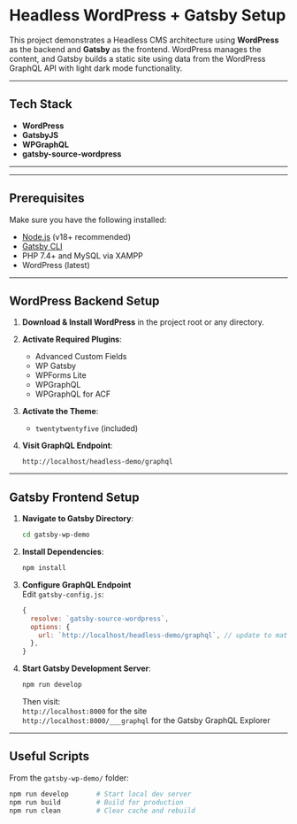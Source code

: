 # Headless WordPress + Gatsby Setup

This project demonstrates a Headless CMS architecture using **WordPress** as the backend and **Gatsby** as the frontend. WordPress manages the content, and Gatsby builds a static site using data from the WordPress GraphQL API with light dark mode functionality.

---

## Tech Stack

-   **WordPress**
-   **GatsbyJS**
-   **WPGraphQL**
-   **gatsby-source-wordpress**

---

---

## Prerequisites

Make sure you have the following installed:

-   [Node.js](https://nodejs.org/) (v18+ recommended)
-   [Gatsby CLI](https://www.gatsbyjs.com/docs/reference/gatsby-cli/)
-   PHP 7.4+ and MySQL via XAMPP
-   WordPress (latest)

---

## WordPress Backend Setup

1. **Download & Install WordPress** in the project root or any directory.
2. **Activate Required Plugins**:

    - Advanced Custom Fields
    - WP Gatsby
    - WPForms Lite
    - WPGraphQL
    - WPGraphQL for ACF

3. **Activate the Theme**:
    - `twentytwentyfive` (included)
4. **Visit GraphQL Endpoint**:
    ```
    http://localhost/headless-demo/graphql
    ```

---

## Gatsby Frontend Setup

1. **Navigate to Gatsby Directory**:

    ```bash
    cd gatsby-wp-demo
    ```

2. **Install Dependencies**:

    ```bash
    npm install
    ```

3. **Configure GraphQL Endpoint**  
   Edit `gatsby-config.js`:

    ```js
    {
      resolve: `gatsby-source-wordpress`,
      options: {
        url: `http://localhost/headless-demo/graphql`, // update to match your WP install
      },
    }
    ```

4. **Start Gatsby Development Server**:

    ```bash
    npm run develop
    ```

    Then visit:  
    `http://localhost:8000` for the site  
    `http://localhost:8000/___graphql` for the Gatsby GraphQL Explorer

---

## Useful Scripts

From the `gatsby-wp-demo/` folder:

```bash
npm run develop       # Start local dev server
npm run build         # Build for production
npm run clean         # Clear cache and rebuild


```
